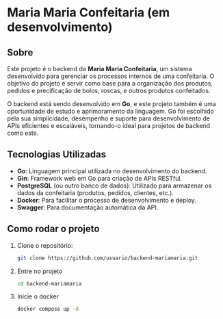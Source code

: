 

# Maria Maria Confeitaria (em desenvolvimento)

## Sobre

Este projeto é o backend da **Maria Maria Confeitaria**, um sistema desenvolvido para gerenciar os processos internos de uma confeitaria. O objetivo do projeto é servir como base para a organização dos produtos, pedidos e precificação de bolos, roscas, e outros produtos confeitados.

O backend está sendo desenvolvido em **Go**, e este projeto também é uma oportunidade de estudo e aprimoramento da linguagem. Go foi escolhido pela sua simplicidade, desempenho e suporte para desenvolvimento de APIs eficientes e escaláveis, tornando-o ideal para projetos de backend como este.

## Tecnologias Utilizadas

- **Go**: Linguagem principal utilizada no desenvolvimento do backend.
- **Gin**: Framework web em Go para criação de APIs RESTful.
- **PostgreSQL** (ou outro banco de dados): Utilizado para armazenar os dados da confeitaria (produtos, pedidos, clientes, etc.).
- **Docker**: Para facilitar o processo de desenvolvimento e deploy.
- **Swagger**: Para documentação automática da API.

## Como rodar o projeto

1. Clone o repositório:
   ```bash
   git clone https://github.com/usuario/backend-mariamaria.git

2. Entre no projeto
   ```bash
   cd backend-mariamaria
   
3. Inicie o docker
   ```bash
   docker compose up -d
